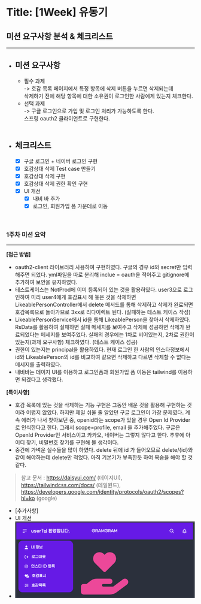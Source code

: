 # Title: [1Week] 유동기

## 미션 요구사항 분석 & 체크리스트

---

- ## **미션 요구사항**
    - 필수 과제
      <br/>-> 호감 목록 페이지에서 특정 항목에 삭제 버튼을 누르면 삭제되는데
      <br/>삭제하기 전에 해당 항목에 대한 소유권이 로그인한 사람에게 있는지 체크한다.
    - 선택 과제
      <br/>-> 구글 로그인으로 가입 및 로그인 처리가 가능하도록 한다.
      <br/>스프링 oauth2 클라이언트로 구현한다.
      <br/><br/>
- ## **체크리스트**
    - [x] 구글 로그인 + 네이버 로그인 구현
    - [x] 호감상대 삭제 Test case 만들기
    - [x] 호감상대 삭제 구현
    - [x] 호감상대 삭제 권한 확인 구현
    - [x] UI 개선
        - [x] 내비 바 추가
        - [x] 로그인, 회원가입 폼 가운데로 이동

<br/>

### 1주차 미션 요약

---

**[접근 방법]**


- oauth2-client 라이브러리 사용하여 구현하였다. 구글의 경우 id와 secret만 입력해주면 되었다. yml파일을 따로 분리해 inclue = oauth을 적어주고 gitignore에
  추가하여 보안을 유지하였다.
- 테스트케이스는 NotProd에 이미 등록되어 있는 것을 활용하였다. user3으로 로그인하여 미리 user4에게 호감표시 해 놓은 것을 삭제하면 LikeablePersonController에서 delete 메서드를
  통해 삭제하고 삭제가 완료되면 호감목록으로 돌아가므로 3xx로 리다이렉트 된다. (실패하는 테스트 케이스 작성)
-  LikeablePersonService에서 id을 통해 LikeablePerson을 찾아서 삭제하였다. RsData를 활용하여 실패하면 실패 메세지를 보여주고 삭제에 성공하면 삭제가 완료되었다는
   메세지를 보여주었다. 실패의 경우에는 1차로 비어있는지, 2차로 권한이 있는지(과제 요구사항) 체크하였다. (테스트 케이스 성공)
- 권한이 있는지는 principal을 활용하였다. 현재 로그인 한 사람의 인스타정보에서 id와 LikeablePerson의 id를 비교하여 같으면 삭제하고 다르면 삭제할 수 없다는 메세지를 출력하였다.
- 내비바는 데이지 UI를 이용하고 로그인폼과 회원가입 폼 이동은 tailwind를 이용하면 되겠다고 생각했다.

**[특이사항]**

- 호감 목록에 있는 것을 삭제하는 기능 구현은 그동안 배운 것을 활용해 구현하는 것이라 어렵지 않았다.
하지만 제일 쉬울 줄 알았던 구글 로그인이 가장 문제였다. 계속 에러가 나서 찾아보던 중, openid라는 scope가 있을 경우 Open Id Provider로 인식한다고 한다. 그래서 scope=profile, email
을 추가해주었다. 구글은 OpenId Provider인 서비스이고 카카오, 네이버는 그렇지 않다고 한다. 추후에 아이디 찾기, 비밀번호 찾기를 구현해 볼 생각이다.
- 중간에 가벼운 실수들을 많이 하였다. delete 뒤에 id 가 들어오므로 delete/{id}와 같이 해야하는데 delete만 적었다. 아직 기본기가 부족한듯 하여 복습을 해야 할 것 같다.

> 참고 문서 : https://daisyui.com/ (데이지UI), https://tailwindcss.com/docs/ (테일윈드), https://developers.google.com/identity/protocols/oauth2/scopes?hl=ko (google)


+ [추가사항]
+ UI 개선
+ ![img.png](../img/img.png)


